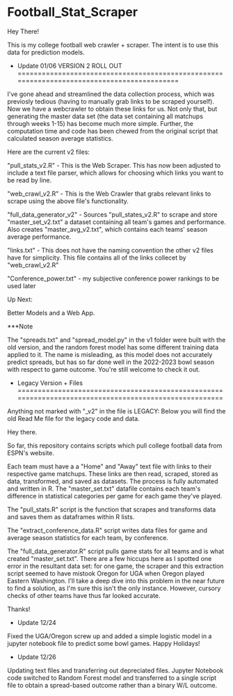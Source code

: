 # Football_Stat_Scraper

Hey There!

This is my college football web crawler + scraper. The intent is to use this data for prediction models.

- Update 01/06 VERSION 2 ROLL OUT ===========================================================================================

I've gone ahead and streamlined the data collection process, which was previosly tedious (having to manually grab links to be scraped yourself). Now we have a webcrawler to obtain these links for us. Not only that, but generating the master data set (the data set containing all matchups through weeks 1-15) has become much more simple. Further, the computation time and code has been chewed from the original script that calculated season average statistics.

Here are the current v2 files:

"pull_stats_v2.R" - This is the Web Scraper. This has now been adjusted to include a text file parser, which allows for choosing which links you want to be read by line.

"web_crawl_v2.R" - This is the Web Crawler that grabs relevant links to scrape using the above file's functionality.

"full_data_generator_v2" - Sources "pull_states_v2.R" to scrape and store "master_set_v2.txt" a dataset containing all team's games and performance. Also creates "master_avg_v2.txt", which contains each teams' season average performance.

"links.txt" - This does not have the naming convention the other v2 files have for simplicity. This file contains all of the links collecet by "web_crawl_v2.R"

"Conference_power.txt" - my subjective conference power rankings to be used later

Up Next:

Better Models and a Web App.

***Note

The "spreads.txt" and "spread_model.py" in the v1 folder were built with the old version, and the random forest model has some different training data applied to it. The name is misleading, as this model does not accurately predict spreads, but has so far done well in the 2022-2023 bowl season with respect to game outcome. You're still welcome to check it out.



- Legacy Version + Files ======================================================================================================

Anything not marked with "_v2" in the file is LEGACY: Below you will find the old Read Me file for the legacy code and data.

Hey there.

So far, this repository contains scripts which pull college football data from ESPN's website. 

Each team must have a a "Home" and "Away" text file with links to their respective game matchups.
These links are then read, scraped, stored as data, transformed, and saved as datasets. The process is fully automated and written in R.
The "master_set.txt" datafile contains each team's difference in statistical categories per game for each game they've played.

The "pull_stats.R" script is the function that scrapes and transforms data and saves them as dataframes within R lists.

The "extract_conference_data.R" script writes data files for game and average season statistics for each team, by conference.

The "full_data_generator.R" script pulls game stats for all teams and is what created "master_set.txt". There are a few hiccups here as I spotted
one error in the resultant data set: for one game, the scraper and this extraction script seemed to have mistook Oregon for UGA when Oregon played
Eastern Washington. I'll take a deep dive into this problem in the near future to find a solution, as I'm sure this isn't the only instance. However,
cursory checks of other teams have thus far looked accurate.


Thanks!

- Update 12/24

Fixed the UGA/Oregon screw up and added a simple logistic model in a jupyter notebook file to predict some bowl games. Happy Holidays! 


- Update 12/26 

Updating text files and transferring out depreciated files. Jupyter Notebook code switched to Random Forest model and transferred to a single script file to obtain a spread-based outcome rather than a binary W/L outcome.